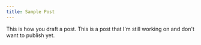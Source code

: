 ```yaml
---
title: Sample Post
---
```


This is how you draft a post.  This is a post that I'm still working on and 
don't want to publish yet.